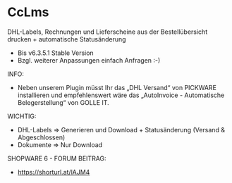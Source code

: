 # CcLms

DHL-Labels, Rechnungen und Lieferscheine aus der Bestellübersicht drucken + automatische Statusänderung
- Bis v6.3.5.1 Stable Version
- Bzgl. weiterer Anpassungen einfach Anfragen :-)

INFO:
- Neben unserem Plugin müsst Ihr das „DHL Versand“ von PICKWARE installieren und empfehlenswert wäre das „AutoInvoice - Automatische Belegerstellung“ von GOLLE IT.

WICHTIG:

- DHL-Labels => Generieren und Download + Statusänderung (Versand & Abgeschlossen)
- Dokumente => Nur Download

SHOPWARE 6 - FORUM BEITRAG:
- https://shorturl.at/lAJM4
